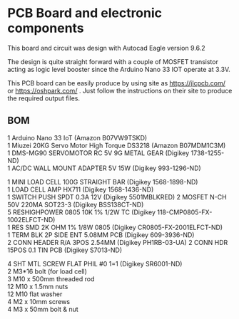 # PCB Board and electronic components

This board and circuit was design with Autocad Eagle version 9.6.2

The design is quite straight forward with a couple of MOSFET transistor acting as logic level booster since the Arduino Nano 33 IOT operate at 3.3V.

This PCB board can be easily produce by using site as https://jlcpcb.com/ or https://oshpark.com/ . Just follow the instructions on their site to produce the required output files.

## BOM

1 Arduino Nano 33 IoT (Amazon B07VW9TSKD)  
1 Miuzei 20KG Servo Motor High Torque DS3218 (Amazon B07MDM1C3M)  
1 DMS-MG90 SERVOMOTOR RC 5V 9G METAL GEAR (Digikey 1738-1255-ND)  
1 AC/DC WALL MOUNT ADAPTER 5V 15W (Digikey 993-1296-ND)

1 MINI LOAD CELL 100G STRAIGHT BAR (Digikey 1568-1898-ND)  
1 LOAD CELL AMP HX711 (Digikey 1568-1436-ND)  
1 SWITCH PUSH SPDT 0.3A 12V (Digikey 5501MBLKRED)
2 MOSFET N-CH 50V 220MA SOT23-3 (Digikey BSS138CT-ND)  
5 RESHIGHPOWER 0805 10K 1% 1/2W TC (Digikey 118-CMP0805-FX-1002ELFCT-ND)  
1 RES SMD 2K OHM 1% 1/8W 0805 (Digikey CR0805-FX-2001ELFCT-ND)  
1 TERM BLK 2P SIDE ENT 5.08MM PCB (Digikey 609-3936-ND)  
2 CONN HEADER R/A 3POS 2.54MM (Digikey PH1RB-03-UA)
2 CONN HDR 15POS 0.1 TIN PCB (Digikey S7013-ND)

4 SHT MTL SCREW FLAT PHIL #0 1=1 (Digikey SR6001-ND)  
2 M3\*16 bolt (for load cell)  
3 M10 x 500mm threaded rod  
12 M10 x 1.5mm nuts  
12 M10 flat washer  
4 M2 x 10mm screws  
4 M3 x 50mm bolt & nut 
